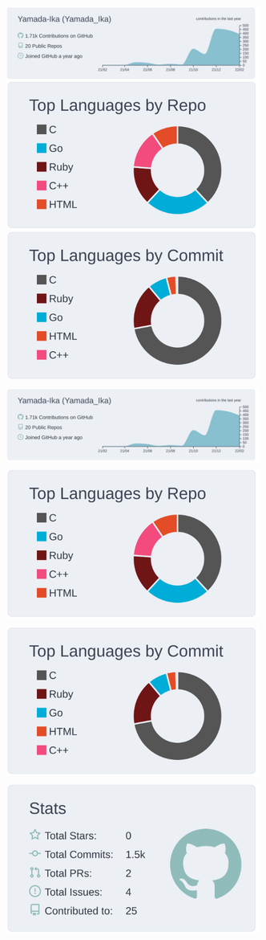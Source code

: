
[![](https://raw.githubusercontent.com/Yamada-Ika/Yamada-Ika/main/profile-summary-card-output/nord_bright/0-profile-details.svg)](https://github.com/vn7n24fzkq/github-profile-summary-cards)
[![](https://raw.githubusercontent.com/Yamada-Ika/Yamada-Ika/main/profile-summary-card-output/nord_bright/1-repos-per-language.svg)](https://github.com/vn7n24fzkq/github-profile-summary-cards) [![](https://raw.githubusercontent.com/Yamada-Ika/Yamada-Ika/main/profile-summary-card-output/nord_bright/2-most-commit-language.svg)](https://github.com/vn7n24fzkq/github-profile-summary-cards)
<!-- [![](https://raw.githubusercontent.com/Yamada-Ika/Yamada-Ika/main/profile-summary-card-output/nord_bright/3-stats.svg)](https://github.com/vn7n24fzkq/github-profile-summary-cards) [![](https://raw.githubusercontent.com/Yamada-Ika/Yamada-Ika/main/profile-summary-card-output/nord_bright/4-productive-time.svg)](https://github.com/vn7n24fzkq/github-profile-summary-cards) -->

![](https://raw.githubusercontent.com/Yamada-Ika/Yamada-Ika/main/profile-summary-card-output/nord_bright/0-profile-details.svg)

![](https://raw.githubusercontent.com/Yamada-Ika/Yamada-Ika/main/profile-summary-card-output/nord_bright/1-repos-per-language.svg)

![](https://raw.githubusercontent.com/Yamada-Ika/Yamada-Ika/main/profile-summary-card-output/nord_bright/2-most-commit-language.svg)

![](https://raw.githubusercontent.com/Yamada-Ika/Yamada-Ika/main/profile-summary-card-output/nord_bright/3-stats.svg)

<!-- ![](https://raw.githubusercontent.com/Yamada-Ika/Yamada-Ika/main/profile-summary-card-output/nord_bright/4-productive-time.svg) -->

<!--
**Yamada-Ika/Yamada-Ika** is a ✨ _special_ ✨ repository because its `README.md` (this file) appears on your GitHub profile.

Here are some ideas to get you started:

- 🔭 I’m currently working on ...
- 🌱 I’m currently learning ...
- 👯 I’m looking to collaborate on ...
- 🤔 I’m looking for help with ...
- 💬 Ask me about ...
- 📫 How to reach me: ...
- 😄 Pronouns: ...
- ⚡ Fun fact: ...
-->
